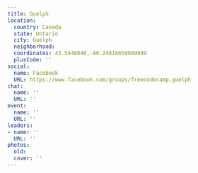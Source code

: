 ```yaml
---
title: Guelph
location:
  country: Canada
  state: Ontario
  city: Guelph
  neighborhood: 
  coordinates: 43.5448048,-80.24816659999999
  plusCode: ''
social:
  name: Facebook
  URL: https://www.facebook.com/groups/freecodecamp.guelph
chat:
  name: ''
  URL: ''
event:
  name: ''
  URL: ''
leaders:
- name: ''
  URL: ''
photos:
  old: 
  cover: ''
---
```


